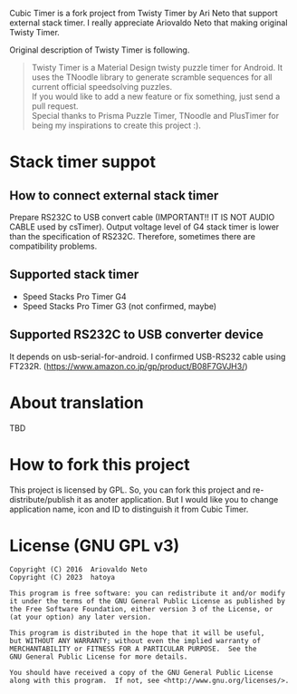 Cubic Timer is a fork project from Twisty Timer by Ari Neto that support external stack timer.
I really appreciate Ariovaldo Neto that making original Twisty Timer.

Original description of Twisty Timer is following.

> Twisty Timer is a Material Design twisty puzzle timer for Android. It uses the TNoodle library to generate scramble sequences for all current official speedsolving puzzles.  
> If you would like to add a new feature or fix something, just send a pull request.  
> Special thanks to Prisma Puzzle Timer, TNoodle and PlusTimer for being my inspirations to create this project :).

# Stack timer suppot
## How to connect external stack timer
Prepare RS232C to USB convert cable (IMPORTANT!! IT IS NOT AUDIO CABLE used by csTimer).
Output voltage level of G4 stack timer is lower than the specification of RS232C.
Therefore, sometimes there are compatibility problems.

## Supported stack timer
- Speed Stacks Pro Timer G4
- Speed Stacks Pro Timer G3 (not confirmed, maybe)

## Supported RS232C to USB converter device
It depends on usb-serial-for-android.
I confirmed USB-RS232 cable using FT232R.
(https://www.amazon.co.jp/gp/product/B08F7GVJH3/)

# About translation
TBD

# How to fork this project
This project is licensed by GPL. So, you can fork this project and re-distribute/publish it as anoter application.
But I would like you to change application name, icon and ID to distinguish it from Cubic Timer.

# License (GNU GPL v3)

    Copyright (C) 2016  Ariovaldo Neto
    Copyright (C) 2023  hatoya

    This program is free software: you can redistribute it and/or modify
    it under the terms of the GNU General Public License as published by
    the Free Software Foundation, either version 3 of the License, or
    (at your option) any later version.

    This program is distributed in the hope that it will be useful,
    but WITHOUT ANY WARRANTY; without even the implied warranty of
    MERCHANTABILITY or FITNESS FOR A PARTICULAR PURPOSE.  See the
    GNU General Public License for more details.

    You should have received a copy of the GNU General Public License
    along with this program.  If not, see <http://www.gnu.org/licenses/>.
